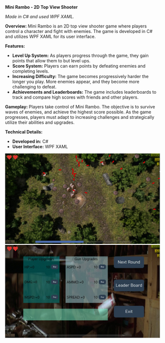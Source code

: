 **Mini Rambo - 2D Top View Shooter**

*Made in C# and used WPF XAML.*

**Overview:**
Mini Rambo is an 2D top view shooter game where players control a character and fight with enemies. The game is developed in C# and utilizes WPF XAML for its user interface.

**Features:**
- **Level Up System:** As players progress through the game, they gain points that allow them to but level ups.
- **Score System:** Players can earn points by defeating enemies and completing levels.
- **Increasing Difficulty:** The game becomes progressively harder the longer you play. More enemies appear, and they become more challenging to defeat.
- **Achievements and Leaderboards:** The game includes leaderboards to track and compare high scores with friends and other players.

**Gameplay:**
Players take control of Mini Rambo. The objective is to survive waves of enemies, and achieve the highest score possible. As the game progresses, players must adapt to increasing challenges and strategically utilize their abilities and upgrades.

**Technical Details:**
- **Developed in:** C#
- **User Interface:** WPF XAML

![](Img/game_window.png)
![](Img/shop_window.png)
